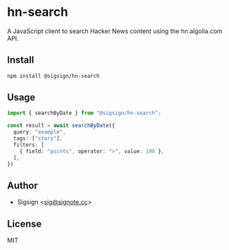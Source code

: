 # hn-search

A JavaScript client to search Hacker News content using the hn.algolia.com API.

## Install

```bash
npm install @sigsign/hn-search
```

## Usage

```typescript
import { searchByDate } from "@sigsign/hn-search";

const result = await searchByDate({
  query: "example",
  tags: ["story"],
  filters: [
    { field: "points", operator: ">", value: 100 },
  ],
})
```

## Author

- Sigsign <<sig@signote.cc>>

## License

MIT
